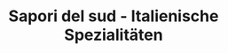 ---
title: "Sapori del sud - Italienische Spezialitäten"
url: /duesseldorf/sapori-del-sud-italienische-spezialitaeten/
shop: Feinkost
---
